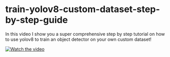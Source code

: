 # train-yolov8-custom-dataset-step-by-step-guide

In this video I show you a super comprehensive step by step tutorial on how to use yolov8 to train an object detector on your own custom dataset!

[![Watch the video](https://img.youtube.com/vi/m9fH9OWn8YM/0.jpg)](https://www.youtube.com/watch?v=m9fH9OWn8YM)
